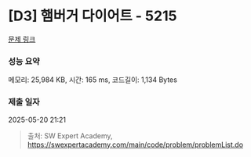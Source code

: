 # [D3] 햄버거 다이어트 - 5215 

[문제 링크](https://swexpertacademy.com/main/code/problem/problemDetail.do?contestProbId=AWT-lPB6dHUDFAVT) 

### 성능 요약

메모리: 25,984 KB, 시간: 165 ms, 코드길이: 1,134 Bytes

### 제출 일자

2025-05-20 21:21



> 출처: SW Expert Academy, https://swexpertacademy.com/main/code/problem/problemList.do